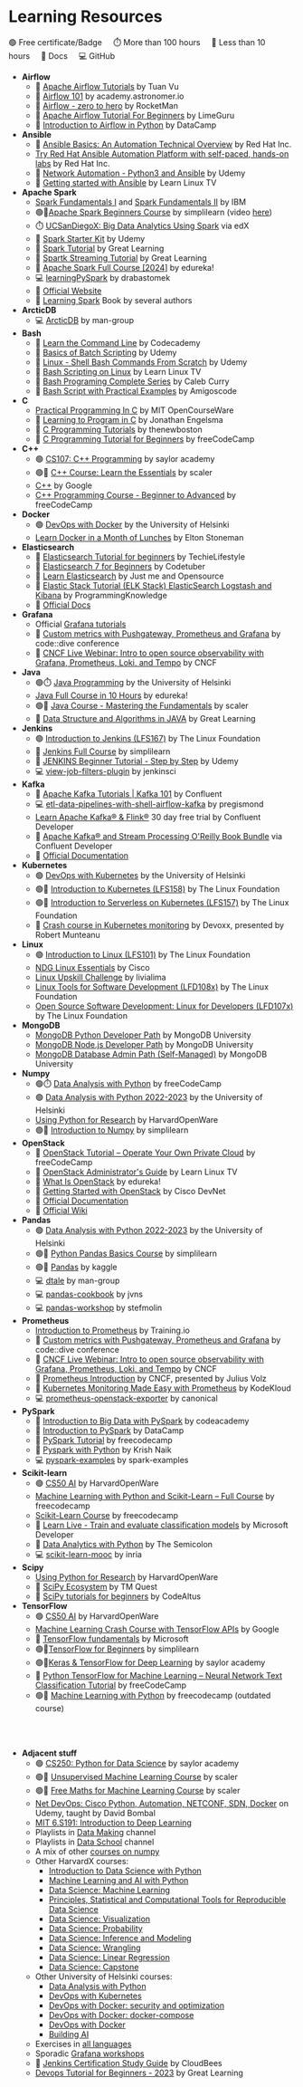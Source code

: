 # Learning Resources

🟢 Free certificate/Badge&nbsp;&nbsp;&nbsp;&nbsp;&nbsp;⏱️ More than 100 hours&nbsp;&nbsp;&nbsp;&nbsp;&nbsp;🤷 Less than 10 hours&nbsp;&nbsp;&nbsp;&nbsp;&nbsp;📖 Docs&nbsp;&nbsp;&nbsp;&nbsp;&nbsp;💻 GitHub

* __Airflow__
    * 🤷 [Apache Airflow Tutorials](https://www.youtube.com/playlist?list=PLYizQ5FvN6pvIOcOd6dFZu3lQqc6zBGp2) by Tuan Vu
    * 🤷 [Airflow 101](https://academy.astronomer.io/path/airflow-101) by academy.astronomer.io
    * 🤷 [Airflow - zero to hero](https://www.youtube.com/playlist?list=PLcoE64orFoVsyzbvfgiY5iNKo30fJ4IWm) by RocketMan
    * 🤷 [Apache Airflow Tutorial For Beginners](https://www.youtube.com/playlist?list=PL0Uw5OUr1nQgSQYQRB2_wyukpZ39cerxW) by LimeGuru
    * 🤷 [Introduction to Airflow in Python](https://app.datacamp.com/learn/courses/introduction-to-airflow-in-python) by DataCamp
* __Ansible__
    * 🤷 [Ansible Basics: An Automation Technical Overview](https://www.redhat.com/en/services/training/do007-ansible-essentials-simplicity-automation-technical-overview) by Red Hat Inc.
    * [Try Red Hat Ansible Automation Platform with self-paced, hands-on labs](https://www.redhat.com/en/engage/redhat-ansible-automation-202108061218?intcmp=7013a000003Sq0iAAC) by Red Hat Inc.
    * 🤷 [Network Automation - Python3 and Ansible](https://www.classcentral.com/course/udemy-network-automation-python3-and-ansible-feb--27664) by Udemy
    * 🤷 [Getting started with Ansible](https://www.youtube.com/playlist?list=PLT98CRl2KxKEUHie1m24-wkyHpEsa4Y70) by Learn Linux TV
* __Apache Spark__
    * [Spark Fundamentals I](https://www.classcentral.com/course/cognitive-class-spark-fundamentals-i-118518) and [Spark Fundamentals II](https://www.classcentral.com/course/cognitive-class-spark-fundamentals-ii-118543) by IBM
    * 🟢🤷[Apache Spark Beginners Course](https://www.simplilearn.com/learn-apache-spark-basics-free-course-skillup) by simplilearn (video [here](https://www.youtube.com/watch?v=dJOvUK2D6_w))
    * ⏱️ [UCSanDiegoX: Big Data Analytics Using Spark](https://www.edx.org/learn/big-data/the-university-of-california-san-diego-big-data-analytics-using-spark) via edX
    * 🤷 [Spark Starter Kit](https://www.udemy.com/course/sparkstarterkit/) by Udemy
    * 🤷 [Spark Tutorial](https://www.youtube.com/watch?v=zC9cnh8rJd0) by Great Learning
    * 🤷 [Spartk Streaming Tutorial](https://www.youtube.com/watch?v=rv9A7Y8qLOI) by Great Learning
    * 🤷 [Apache Spark Full Course [2024]](https://www.youtube.com/watch?v=xDEzSxlsUpU) by edureka!
    * 💻 [learningPySpark](https://github.com/drabastomek/learningPySpark) by drabastomek
    * 📖 [Official Website](https://spark.apache.org/docs/latest/)
    * 📖 [Learning Spark](https://pages.databricks.com/rs/094-YMS-629/images/LearningSpark2.0.pdf) Book by several authors
* __ArcticDB__
    * 💻 [ArcticDB](https://github.com/man-group/ArcticDBk) by man-group
* __Bash__
    * 🤷 [Learn the Command Line](https://www.codecademy.com/learn/learn-the-command-line) by Codecademy
    * 🤷 [Basics of Batch Scripting](https://www.udemy.com/course/basics-of-batch-scripting/) by Udemy
    * 🤷 [Linux - Shell Bash Commands From Scratch](https://www.udemy.com/course/bash-linux-command-from-scratch/) by Udemy
    * 🤷 [Bash Scripting on Linux](https://www.youtube.com/playlist?list=PLT98CRl2KxKGj-VKtApD8-zCqSaN2mD4w) by Learn Linux TV
    * 🤷 [Bash Programing Complete Series](https://www.youtube.com/playlist?list=PL_c9BZzLwBRLKiaJzaY4xdiBVz7j5fHgB) by Caleb Curry
    * 🤷 [Bash Script with Practical Examples](https://www.youtube.com/watch?v=TPRSJbtfK4M) by Amigoscode
* __C__
    * [Practical Programming In C](https://ocw.mit.edu/courses/6-087-practical-programming-in-c-january-iap-2010/) by MIT OpenCourseWare
    * 🤷 [Learning to Program in C](https://www.youtube.com/playlist?list=PLkB3phqR3X40reMCBYSoNUPbDvM4kybMs) by Jonathan Engelsma
    * 🤷 [C Programming Tutorials](https://www.youtube.com/playlist?list=PL6gx4Cwl9DGAKIXv8Yr6nhGJ9Vlcjyymq) by thenewboston
    * 🤷 [C Programming Tutorial for Beginners](https://www.youtube.com/watch?v=KJgsSFOSQv0) by freeCodeCamp
* __C++__
    * 🟢 [CS107: C++ Programming](https://learn.saylor.org/course/view.php?id=65) by saylor academy
    * 🟢🤷 [C++ Course: Learn the Essentials](https://www.scaler.com/topics/course/cpp-beginners/) by scaler
    * [C++](https://developers.google.com/edu/c++) by Google
    * [C++ Programming Course - Beginner to Advanced](https://www.youtube.com/watch?v=8jLOx1hD3_o) by freeCodeCamp
* __Docker__
    * 🟢 [DevOps with Docker](https://devopswithdocker.com/) by the University of Helsinki
    * [Learn Docker in a Month of Lunches](https://www.youtube.com/playlist?list=PLXl_isu8qxvmDOAnUkG5x16LzBzGzY_Ww) by Elton Stoneman
* __Elasticsearch__
    * 🤷 [Elasticsearch Tutorial for beginners](https://www.youtube.com/playlist?list=PLGZAAioH7ZlO7AstL9PZrqalK0fZutEXF) by TechieLifestyle
    * 🤷 [Elasticsearch 7 for Beginners](https://www.youtube.com/playlist?list=PLa6iDxjj_9qVaf5CsXWP-GAgZoVwKowjx) by Codetuber
    * 🤷 [Learn Elasticsearch](https://www.youtube.com/playlist?list=PL34sAs7_26wOgpqMW_0_E95k9tq2VkMOZ) by Just me and Opensource
    * 🤷 [Elastic Stack Tutorial (ELK Stack) ElasticSearch Logstash and Kibana](https://www.youtube.com/playlist?list=PLS1QulWo1RIYkDHcPXUtH4sqvQQMH3_TN) by ProgrammingKnowledge
    * 📖 [Official Docs](https://www.elastic.co/docs)
* __Grafana__
    * Official [Grafana tutorials](https://grafana.com/tutorials/)
    * 🤷 [Custom metrics with Pushgateway, Prometheus and Grafana](https://www.youtube.com/watch?v=w_jvj0QKrec) by code::dive conference
    * 🤷 [CNCF Live Webinar: Intro to open source observability with Grafana, Prometheus, Loki, and Tempo](https://www.youtube.com/watch?v=y5_pyqSxe5w) by CNCF
* __Java__
    * 🟢⏱️ [Java Programming](https://java-programming.mooc.fi/) by the University of Helsinki
    * [Java Full Course in 10 Hours](https://www.youtube.com/watch?v=hBh_CC5y8-s) by edureka!
    * 🟢🤷 [Java Course - Mastering the Fundamentals](https://www.scaler.com/topics/course/java-beginners/) by scaler
    * 🤷 [Data Structure and Algorithms in JAVA](https://www.youtube.com/watch?v=OWCao3Ul6n4) by Great Learning
* __Jenkins__
    * 🟢 [Introduction to Jenkins (LFS167)](https://training.linuxfoundation.org/training/introduction-to-jenkins-lfs167/) by The Linux Foundation
    * 🤷 [Jenkins Full Course](https://www.youtube.com/watch?v=FX322RVNGj4) by simplilearn   
    * 🤷 [JENKINS Beginner Tutorial - Step by Step](https://www.udemy.com/course/jenkins-beginner-tutorial-step-by-step/) by Udemy
    * 💻 [view-job-filters-plugin](https://github.com/jenkinsci/view-job-filters-plugin) by jenkinsci
* __Kafka__
    * 🤷 [Apache Kafka Tutorials | Kafka 101](https://www.youtube.com/playlist?list=PLa7VYi0yPIH0KbnJQcMv5N9iW8HkZHztH) by Confluent
    * 💻 [etl-data-pipelines-with-shell-airflow-kafka](https://github.com/pregismond/etl-data-pipelines-with-shell-airflow-kafka) by pregismond
    * [Learn Apache Kafka® & Flink®](https://developer.confluent.io/courses/#fundamentals) 30 day free trial by Confluent Developer
    * 📖 [Apache Kafka® and Stream Processing O'Reilly Book Bundle](https://www.confluent.io/apache-kafka-stream-processing-book-bundle/) via Confluent Developer
    * 📖 [Official Documentation](https://kafka.apache.org/documentation/)
* __Kubernetes__
    * 🟢 [DevOps with Kubernetes](https://devopswithkubernetes.com/) by the University of Helsinki
    * 🟢🤷 [Introduction to Kubernetes (LFS158)](https://training.linuxfoundation.org/training/introduction-to-kubernetes/) by The Linux Foundation
    * 🟢🤷 [Introduction to Serverless on Kubernetes (LFS157)](https://training.linuxfoundation.org/training/introduction-to-serverless-on-kubernetes-lfs157/) by The Linux Foundation
    * 🤷 [Crash course in Kubernetes monitoring](https://www.youtube.com/watch?v=dId543PzSsU) by Devoxx, presented by Robert Munteanu
* __Linux__
    * 🟢 [Introduction to Linux (LFS101)](https://training.linuxfoundation.org/training/introduction-to-linux/) by The Linux Foundation
    * [NDG Linux Essentials](https://www.netacad.com/courses/os-it/ndg-linux-essentials) by Cisco
    * [Linux Upskill Challenge](https://linuxupskillchallenge.org/) by livialima
    * [Linux Tools for Software Development (LFD108x)](https://training.linuxfoundation.org/training/linux-tools-for-software-development-lfd108x/) by The Linux Foundation
    * [Open Source Software Development: Linux for Developers (LFD107x)](https://training.linuxfoundation.org/training/open-source-software-development-linux-for-developers-lfd107x/) by The Linux Foundation
* __MongoDB__
    * [MongoDB Python Developer Path](https://learn.mongodb.com/learning-paths/mongodb-python-developer-path) by MongoDB University
    * [MongoDB Node.js Developer Path](https://learn.mongodb.com/learning-paths/mongodb-nodejs-developer-path) by MongoDB University
    * [MongoDB Database Admin Path (Self-Managed)](https://learn.mongodb.com/learning-paths/mongodb-database-admin-self-managed-path) by MongoDB University
* __Numpy__
    * 🟢⏱️ [Data Analysis with Python](https://www.freecodecamp.org/learn/data-analysis-with-python/) by freeCodeCamp
    * 🟢 [Data Analysis with Python 2022-2023](https://courses.mooc.fi/org/uh-cs/courses/dap-22) by the University of Helsinki
    * [Using Python for Research](https://pll.harvard.edu/course/using-python-research) by HarvardOpenWare
    * 🟢🤷 [Introduction to Numpy](https://www.simplilearn.com/learn-numpy-basics-free-course-skillup) by simplilearn 
* __OpenStack__
    * 🤷 [OpenStack Tutorial – Operate Your Own Private Cloud](https://www.youtube.com/watch?v=_gWfFEuert8) by freeCodeCamp
    * 🤷 [OpenStack Administrator's Guide](https://www.youtube.com/playlist?list=PLT98CRl2KxKHCPoR1nHmG2Tl5Q4r1-aiJ) by Learn Linux TV
    * 🤷 [What Is OpenStack](https://www.youtube.com/watch?v=Kfj5XiNdJN0) by edureka!
    * 🤷 [Getting Started with OpenStack](https://www.youtube.com/watch?v=ecc2KzjBoO8) by Cisco DevNet
    *  📖 [Official Documentation](https://docs.openstack.org/install-guide/)
    *  📖 [Official Wiki](https://wiki.openstack.org/wiki/Main_Page)
* __Pandas__
    * 🟢 [Data Analysis with Python 2022-2023](https://courses.mooc.fi/org/uh-cs/courses/dap-22) by the University of Helsinki
    * 🟢🤷 [Python Pandas Basics Course](https://www.simplilearn.com/free-python-panda-basics-course-skillup) by simplilearn 
    * 🟢🤷 [Pandas](https://www.kaggle.com/learn/pandas) by kaggle
    * 💻 [dtale](https://github.com/man-group/dtale) by man-group
    * 💻 [pandas-cookbook](https://github.com/jvns/pandas-cookbook) by jvns
    * 💻 [pandas-workshop](https://github.com/stefmolin/pandas-workshop) by stefmolin
* __Prometheus__
    * [Introduction to Prometheus](https://robustperception.teachable.com/p/introduction-to-prometheus) by Training.io
    * 🤷 [Custom metrics with Pushgateway, Prometheus and Grafana](https://www.youtube.com/watch?v=w_jvj0QKrec) by code::dive conference
    * 🤷 [CNCF Live Webinar: Intro to open source observability with Grafana, Prometheus, Loki, and Tempo](https://www.youtube.com/watch?v=y5_pyqSxe5w) by CNCF
    * 🤷 [Prometheus Introduction](https://www.youtube.com/watch?v=PzFUwBflXYc) by CNCF, presented by Julius Volz
    * 🤷 [Kubernetes Monitoring Made Easy with Prometheus](https://www.youtube.com/watch?v=6xmWr7p5TE0) by KodeKloud
    * 💻 [prometheus-openstack-exporter](https://github.com/canonical/prometheus-openstack-exporter) by canonical
* __PySpark__
    * 🤷 [Introduction to Big Data with PySpark](https://www.codecademy.com/learn/big-data-pyspark) by codeacademy
    * 🤷 [Introduction to PySpark](https://app.datacamp.com/learn/courses/introduction-to-pyspark) by DataCamp
    * 🤷 [PySpark Tutorial](https://www.youtube.com/watch?v=_C8kWso4ne4) by freecodecamp
    * 🤷 [Pyspark with Python](https://www.youtube.com/playlist?list=PLZoTAELRMXVNjiiawhzZ0afHcPvC8jpcg) by Krish Naik
    * 💻 [pyspark-examples](https://github.com/spark-examples/pyspark-examples) by spark-examples
* __Scikit-learn__
    * 🟢 [CS50 AI](https://cs50.harvard.edu/ai/2024) by HarvardOpenWare
    * [Machine Learning with Python and Scikit-Learn – Full Course](https://www.youtube.com/watch?v=hDKCxebp88A) by freecodecamp
    * [Scikit-Learn Course](https://www.youtube.com/watch?v=pqNCD_5r0IU) by freecodecamp
    * 🤷 [Learn Live - Train and evaluate classification models](https://www.youtube.com/watch?v=sgv1Q46Tdmw) by Microsoft Developer
    * 🤷 [Data Analytics with Python](https://www.youtube.com/playlist?list=PLVBorYCcu-xWBPu3o73uj2FJ_7dp6g-pr) by The Semicolon
    * 💻 [scikit-learn-mooc](https://inria.github.io/scikit-learn-mooc/) by inria
* __Scipy__
    * [Using Python for Research](https://pll.harvard.edu/course/using-python-research) by HarvardOpenWare
    * 🤷 [SciPy Ecosystem](https://www.youtube.com/playlist?list=PLSE7WKf_qqo3-ZCrwqlwXC7si3ZBa0OOs) by TM Quest
    * 🤷 [SciPy tutorials for beginners](https://www.youtube.com/playlist?list=PL1A5nGiCuuctkzARw3rfKIKUJEmby3X14) by CodeAltus
* __TensorFlow__
    * 🟢 [CS50 AI](https://cs50.harvard.edu/ai/2024) by HarvardOpenWare
    * [Machine Learning Crash Course with TensorFlow APIs](https://developers.google.com/machine-learning/crash-course) by Google
    * 🤷 [TensorFlow fundamentals](https://learn.microsoft.com/en-us/training/paths/tensorflow-fundamentals/) by Microsoft
    * 🟢🤷[TensorFlow for Beginners](https://www.simplilearn.com/learn-tensorflow-basics-free-course-skillup) by simplilearn
    * 🟢🤷[Keras & TensorFlow for Deep Learning](https://www.scaler.com/topics/course/keras-tensorflow-for-deep-learning/) by saylor academy
    * 🤷 [Python TensorFlow for Machine Learning – Neural Network Text Classification Tutorial](https://www.youtube.com/watch?v=VtRLrQ3Ev-U) by freeCodeCamp
    * 🟢🤷 [Machine Learning with Python](https://www.freecodecamp.org/learn/machine-learning-with-python/) by freecodecamp (outdated course)
<br>
<br>

* __Adjacent stuff__
    * 🟢 [CS250: Python for Data Science](https://learn.saylor.org/course/view.php?id=504) by saylor academy
    * 🟢🤷 [Unsupervised Machine Learning Course](https://www.scaler.com/topics/course/free-unsupervised-learning-course/) by scaler
    * 🟢🤷 [Free Maths for Machine Learning Course](https://www.scaler.com/topics/course/mathematics-for-machine-learning-free-course/) by scaler
    * [Net DevOps: Cisco Python, Automation, NETCONF, SDN, Docker](https://www.classcentral.com/course/udemy-net-devops-cisco-python-automation-netconf--23388) on Udemy, taught by David Bombal
    * [MIT 6.S191: Introduction to Deep Learning](https://www.youtube.com/playlist?list=PLtBw6njQRU-rwp5__7C0oIVt26ZgjG9NI)
    * Playlists in [Data Making](https://www.youtube.com/@DataMaking) channel
    * Playlists in [Data School](https://www.youtube.com/@dataschool) channel
    * A mix of other [courses on numpy](https://www.classcentral.com/report/best-numpy-courses/)
    * Other HarvardX courses:
        * [Introduction to Data Science with Python](https://pll.harvard.edu/course/introduction-data-science-python)
        * [Machine Learning and AI with Python](https://pll.harvard.edu/course/machine-learning-and-ai-python)
        * [Data Science: Machine Learning](https://pll.harvard.edu/course/data-science-machine-learning)
        * [Principles, Statistical and Computational Tools for Reproducible Data Science](https://pll.harvard.edu/course/principles-statistical-and-computational-tools-reproducible-data-science)
        * [Data Science: Visualization](https://pll.harvard.edu/course/data-science-visualization)
        * [Data Science: Probability](https://pll.harvard.edu/course/data-science-probability)
        * [Data Science: Inference and Modeling](https://pll.harvard.edu/course/data-science-inference-and-modeling)
        * [Data Science: Wrangling](https://pll.harvard.edu/course/data-science-wrangling)
        * [Data Science: Linear Regression](https://pll.harvard.edu/course/data-science-linear-regression)
        * [Data Science: Capstone](https://pll.harvard.edu/course/data-science-capstone)
    * Other University of Helsinki courses:
        * [Data Analysis with Python](https://studies.helsinki.fi/courses/course-implementation/otm-9a470a08-fc15-4ad1-b92f-ef4b70baeb0d)
        * [DevOps with Kubernetes](https://studies.helsinki.fi/courses/course-implementation/otm-a3afed42-efa2-41af-9930-d607fc5e2808)
        * [DevOps with Docker: security and optimization](https://studies.helsinki.fi/courses/course-implementation/otm-1e549e07-4e17-409c-af95-ae416c09432c)
        * [DevOps with Docker: docker-compose](https://studies.helsinki.fi/courses/course-implementation/otm-fd5749b8-f04e-466a-9211-3aa1f1053ebb)
        * [DevOps with Docker](https://studies.helsinki.fi/courses/course-implementation/otm-453eea43-dcc0-422b-93fb-a7bf98c1d685)
        * [Building AI](https://buildingai.elementsofai.com/)
    * Exercises in [all languages](https://exercism.org/)
    * Sporadic [Grafana workshops](https://grafana.com/workshops/)
    * 📖 [Jenkins Certification Study Guide](https://assets.ctfassets.net/vtn4rfaw6n2j/5DKkuDJnrXmtUpnDEPSTjV/e6cd2f05853cf243d4e41408c3f428fb/cje_study_guide_final.pdf) by CloudBees
    * [Devops Tutorial for Beginners - 2023](https://www.youtube.com/watch?v=K2Vrz_eINU8) by Great Learning
    

